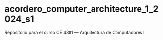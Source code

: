 # acordero_computer_architecture_1_2024_s1
Repositorio para el curso CE 4301 — Arquitectura de Computadores I
